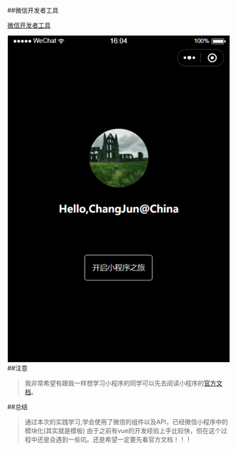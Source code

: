 ##微信开发者工具

[微信开发者工具](https://developers.weixin.qq.com/miniprogram/dev/devtools/download.html)


![ChangJun](/1.png)
##注意
>我非常希望有跟我一样想学习小程序的同学可以先去阅读小程序的[官方文档](https://developers.weixin.qq.com/miniprogram/dev/index.html)。



##总结

>通过本次的实践学习,学会使用了微信的组件以及API，已经微信小程序中的模块化(其实就是模板) 由于之前有vue的开发经验上手比较快，但在这个过程中还是会遇到一些坑。还是希望一定要先看官方文档！！！